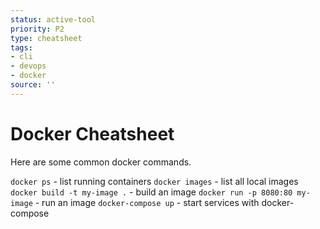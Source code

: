 ```yaml
---
status: active-tool
priority: P2
type: cheatsheet
tags:
- cli
- devops
- docker
source: ''
---
```


# Docker Cheatsheet

Here are some common docker commands.

`docker ps` - list running containers
`docker images` - list all local images
`docker build -t my-image .` - build an image
`docker run -p 8080:80 my-image` - run an image
`docker-compose up` - start services with docker-compose
